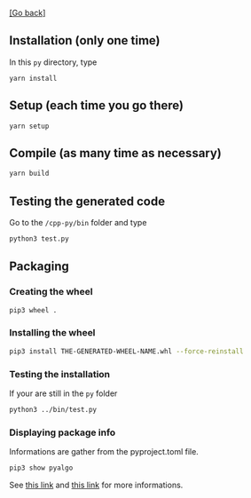 [[Go back]](../README.md)

## Installation (only one time)
In this `py` directory, type
```
yarn install
```

## Setup (each time you go there)
```
yarn setup
```

## Compile (as many time as necessary)
```sh
yarn build
```

## Testing the generated code

Go to the `/cpp-py/bin` folder and type

```sh
python3 test.py
```

## Packaging

### Creating the wheel
```sh
pip3 wheel .
```

### Installing the wheel
```sh
pip3 install THE-GENERATED-WHEEL-NAME.whl --force-reinstall
```

### Testing the installation
If your are still in the `py` folder
```sh
python3 ../bin/test.py
```

### Displaying package info
Informations are gather from the pyproject.toml file.
```sh
pip3 show pyalgo
```

See [this link](https://pybind11.readthedocs.io/en/stable/compiling.html#modules-with-cmake) and [this link](https://scikit-build-core.readthedocs.io/en/latest/) for more informations.
